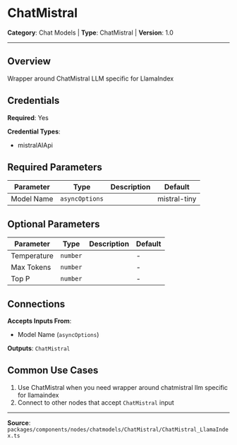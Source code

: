 # ChatMistral

**Category**: Chat Models | **Type**: ChatMistral | **Version**: 1.0

---

## Overview

Wrapper around ChatMistral LLM specific for LlamaIndex

## Credentials

**Required**: Yes

**Credential Types**:
- mistralAIApi

## Required Parameters

| Parameter | Type | Description | Default |
|-----------|------|-------------|---------|
| Model Name | `asyncOptions` |  | mistral-tiny |

## Optional Parameters

| Parameter | Type | Description | Default |
|-----------|------|-------------|---------|
| Temperature | `number` |  | - |
| Max Tokens | `number` |  | - |
| Top P | `number` |  | - |

## Connections

**Accepts Inputs From**:
- Model Name (`asyncOptions`)

**Outputs**: `ChatMistral`

## Common Use Cases

1. Use ChatMistral when you need wrapper around chatmistral llm specific for llamaindex
2. Connect to other nodes that accept `ChatMistral` input

---

**Source**: `packages/components/nodes/chatmodels/ChatMistral/ChatMistral_LlamaIndex.ts`